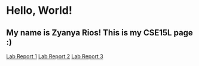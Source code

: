 # Hello, World!
## My name is Zyanya Rios! This is my CSE15L page :) 

[Lab Report 1](https://zyanyarios.github.io/cse15l-lab-reports/LabReport1.html)
[Lab Report 2](https://zyanyarios.github.io/cse15l-lab-reports/LabReport2.html)
[Lab Report 3](https://zyanyarios.github.io/cse15l-lab-reports/LabReport3.html)


